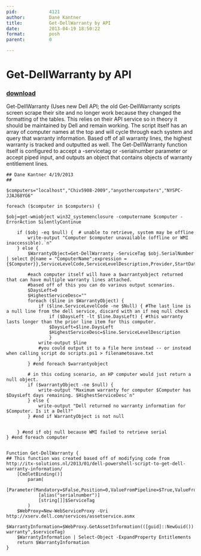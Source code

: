 ```yaml
---
pid:            4121
author:         Dane Kantner
title:          Get-DellWarranty by API
date:           2013-04-19 18:50:22
format:         posh
parent:         0

---
```


# Get-DellWarranty by API

### [download](Scripts\4121.ps1)

Get-DellWarranty (Uses new Dell API; the old Get-DellWarranty scripts screen scrape their site and no longer work because they changed the formatting of the tables. This relies on their API service so in theory it should be maintained by Dell and remain working. The script itself has an array of computer names at the top and will cycle through each system and query that warranty information. Based off of all warranty lines, the highest warranty is tracked and outputted as well.  The Get-DellWarranty function itself is configured to accept a -servicetag or -serialnumber parameter or accept piped input, and outputs an object that contains objects of warranty entitlement lines. 

```posh
## Dane Kantner 4/19/2013
##

$computers="localhost","Chiv5908-2009","anyothercomputers","NYSPC-JJAJ68YG6"

foreach ($computer in $computers) {

$obj=get-wmiobject win32_systemenclosure -computername $computer -ErrorAction SilentlyContinue

    if ($obj -eq $null) {  # unable to retrieve, system may be offline
        write-output "Computer $computer unavailable (offline or WMI inaccessible).`n"
    } else {
        $WarrantyObject=Get-DellWarranty -ServiceTag $obj.SerialNumber | select @{name = "ComputerName";expression = {$Computer}},ServiceLevelCode,ServiceLevelDescription,Provider,StartDate,EndDate,DaysLeft,EntitlementType   

        #each computer itself will have a $warrantyobject returned that can have multiple warranty lines attached.
        #based off of this you can do various output scenarios. 
        $DaysLeft=0
        $HighestServiceDesc=""
        foreach ($line in $WarrantyObject) {
            if ($line.ServiceLevelCode -ne $Null) { #The last line is a null line from the dell service, discard with an if neq null check
                if ($DaysLeft -lt $line.DaysLeft) { #this warranty lasts longer than the prior line item for this computer.
                $DaysLeft=$line.DaysLeft
                $HighestServiceDesc=$line.ServiceLevelDescription
                }
            write-output $line
            #you could output it to a file here instead -- or instead when calling script do scripts.ps1 > filenametosave.txt
            }
        } #end foreach $warrantyobject
        
        # in this coding scenario, an HP computer would just return a null object.
        if ($warrantyObject -ne $null) { 
            write-output "Maximum warranty for computer $Computer has $DaysLeft days remaining. $HighestServiceDesc`n"
        } else {
            write-output "Dell returned no warranty information for $Computer. Is it a Dell?"   
        } #end if WarrantyObject is not null
       
      
    } #end if obj null because WMI failed to retrieve serial
} #end foreach computer


Function Get-DellWarranty {
## This function was created based off of modifying code from http://itx-solutions.nl/2013/01/dell-powershell-script-to-get-dell-warranty-information/
    [CmdletBinding()]
        param(
            [Parameter(Mandatory=$False,Position=0,ValueFromPipeline=$True,ValueFromPipelineByPropertyName=$True)]
            [alias("serialnumber")]
            [string[]]$ServiceTag
        )
    $WebProxy=New-WebServiceProxy -Uri http://xserv.dell.com/services/assetservice.asmx
    $WarrantyInformation=$WebProxy.GetAssetInformation(([guid]::NewGuid()).Guid,"Dell warranty",$serviceTag)
    $WarrantyInformation | Select-Object -ExpandProperty Entitlements
    return $WarrantyInformation
}
```
